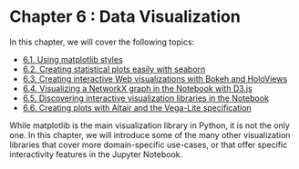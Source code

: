 # Chapter 6 : Data Visualization

In this chapter, we will cover the following topics:

* [6.1. Using matplotlib styles](01_styles.md)
* [6.2. Creating statistical plots easily with seaborn](02_seaborn.md)
* [6.3. Creating interactive Web visualizations with Bokeh and HoloViews](03_bokeh.md)
* [6.4. Visualizing a NetworkX graph in the Notebook with D3.js](04_d3.md)
* [6.5. Discovering interactive visualization libraries in the Notebook](05_widgets.md)
* [6.6. Creating plots with Altair and the Vega-Lite specification](06_altair.md)

While matplotlib is the main visualization library in Python, it is not the only one. In this chapter, we will introduce some of the many other visualization libraries that cover more domain-specific use-cases, or that offer specific interactivity features in the Jupyter Notebook.
